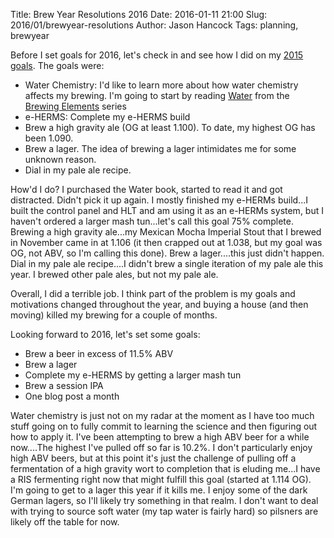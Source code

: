 Title: Brew Year Resolutions 2016
Date: 2016-01-11 21:00
Slug: 2016/01/brewyear-resolutions
Author: Jason Hancock
Tags: planning, brewyear

Before I set goals for 2016, let's check in and see how I did on my [2015 goals]({filename}/2015/01/brewyear-resolutions.md). The goals were:

* Water Chemistry: I'd like to learn more about how water chemistry affects my
brewing. I'm going to start by reading [Water](http://amzn.to/1xayId0) from the
[Brewing Elements](http://amzn.to/1z1fAgQ) series
* e-HERMS: Complete my e-HERMS build
* Brew a high gravity ale (OG at least 1.100). To date, my highest OG has been
1.090.
* Brew a lager. The idea of brewing a lager intimidates me for some unknown reason.
* Dial in my pale ale recipe.

How'd I do? I purchased the Water book, started to read it and got distracted. Didn't pick it up again. I mostly finished my e-HERMs build...I built the control panel and HLT and am using it as an e-HERMs system, but I haven't ordered  a larger mash tun...let's call this goal 75% complete. Brewing a high gravity ale...my Mexican Mocha Imperial Stout that I brewed in November came in at 1.106 (it then crapped out at 1.038, but my goal was OG, not ABV, so I'm calling this done). Brew a lager....this just didn't happen. Dial in my pale ale recipe....I didn't brew a single iteration of my pale ale this year. I brewed other pale ales, but not my pale ale.

Overall, I did a terrible job. I think part of the problem is my goals and motivations changed throughout the year, and buying a house (and then moving) killed my brewing for a couple of months.

Looking forward to 2016, let's set some goals:

* Brew a beer in excess of 11.5% ABV
* Brew a lager
* Complete my e-HERMS by getting a larger mash tun
* Brew a session IPA
* One blog post a month

Water chemistry is just not on my radar at the moment as I have too much stuff going on to fully commit to learning the science and then figuring out how to apply it. I've been attempting to brew a high ABV beer for a while now....The highest I've pulled off so far is 10.2%. I don't particularly enjoy high ABV beers, but at this point it's just the challenge of pulling off a fermentation of a high gravity wort to completion that is eluding me...I have a RIS fermenting right now that might fulfill this goal (started at 1.114 OG). I'm going to get to a lager this year if it kills me. I enjoy some of the dark German lagers, so I'll likely try something in that realm. I don't want to deal with trying to source soft water (my tap water is fairly hard) so pilsners are likely off the table for now.
